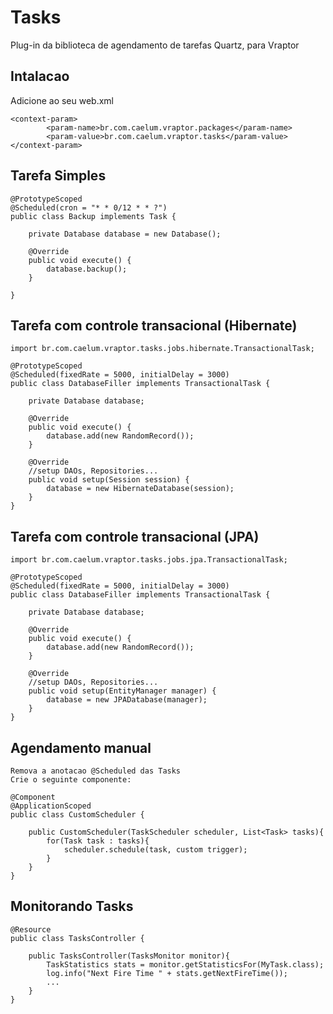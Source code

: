 Tasks
======

Plug-in da biblioteca de agendamento de tarefas Quartz, para Vraptor

Intalacao
--------
Adicione ao seu web.xml

	<context-param>
        	<param-name>br.com.caelum.vraptor.packages</param-name>
	        <param-value>br.com.caelum.vraptor.tasks</param-value>
    </context-param>
    
Tarefa Simples
--------

	@PrototypeScoped
	@Scheduled(cron = "* * 0/12 * * ?")
	public class Backup implements Task {

		private Database database = new Database();

		@Override
		public void execute() {
			database.backup();
		}

	}


Tarefa com controle transacional (Hibernate)
--------

	import br.com.caelum.vraptor.tasks.jobs.hibernate.TransactionalTask;
	
	@PrototypeScoped
	@Scheduled(fixedRate = 5000, initialDelay = 3000)
	public class DatabaseFiller implements TransactionalTask {

		private Database database;

		@Override
		public void execute() {
			database.add(new RandomRecord());
		}

		@Override
		//setup DAOs, Repositories...
		public void setup(Session session) {
			database = new HibernateDatabase(session);
		}
	}
	
Tarefa com controle transacional (JPA)
--------

	import br.com.caelum.vraptor.tasks.jobs.jpa.TransactionalTask;
	
	@PrototypeScoped
	@Scheduled(fixedRate = 5000, initialDelay = 3000)
	public class DatabaseFiller implements TransactionalTask {

		private Database database;

		@Override
		public void execute() {
			database.add(new RandomRecord());
		}

		@Override
		//setup DAOs, Repositories...
		public void setup(EntityManager manager) {
			database = new JPADatabase(manager);
		}
	}
	
Agendamento manual
--------
	
	Remova a anotacao @Scheduled das Tasks
	Crie o seguinte componente:
	
	@Component
	@ApplicationScoped
	public class CustomScheduler {

		public CustomScheduler(TaskScheduler scheduler, List<Task> tasks){
			for(Task task : tasks){
				scheduler.schedule(task, custom trigger);
			}
		}
	}
	
Monitorando Tasks
--------
	
	@Resource
	public class TasksController {

		public TasksController(TasksMonitor monitor){
			TaskStatistics stats = monitor.getStatisticsFor(MyTask.class);
			log.info("Next Fire Time " + stats.getNextFireTime());
			...
		}
	}
